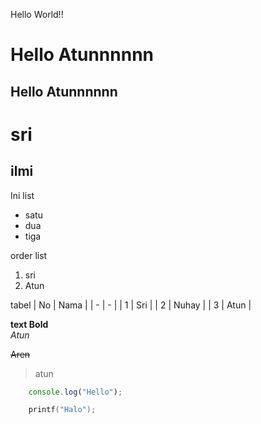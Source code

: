 
Hello World!!

# Hello Atunnnnnn  
## Hello Atunnnnnn

sri
=====
ilmi
---


Ini list
- satu
- dua
- tiga

order list
1. sri
2. Atun

tabel
| No | Nama |
| - | - |
| 1 | Sri |
| 2 | Nuhay |
| 3 | Atun |

**text Bold**  
*Atun*

~~Aren~~

> atun 

```js
    console.log("Hello");
```

```c
    printf("Halo");
```